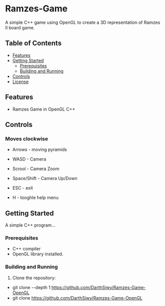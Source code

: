 # Ramzes-Game

A simple C++ game using OpenGL to create a 3D representation of Ramzes II board game.

## Table of Contents
- [Features](#features)
- [Getting Started](#getting-started)
  - [Prerequisites](#prerequisites)
  - [Building and Running](#building-and-running)
- [Controls](#controls)
- [License](#license)

## Features
- Ramzes Game in OpenGL C++
 


## Controls
### Moves clockwise
- Arrows - moving pyramids
- WASD - Camera
- Scrool - Camera Zoom
- Space/Shift - Camera Up/Down

- ESC - exit
- H - tooghle help menu

## Getting Started
A simple C++ program...

### Prerequisites
- C++ compiler
- OpenGL library installed.

### Building and Running

1. Clone the repository:
  - git clone --depth 1 https://github.com/DarthSiwy/Ramzes-Game-OpenGL
  - git clone https://github.com/DarthSiwy/Ramzes-Game-OpenGL


